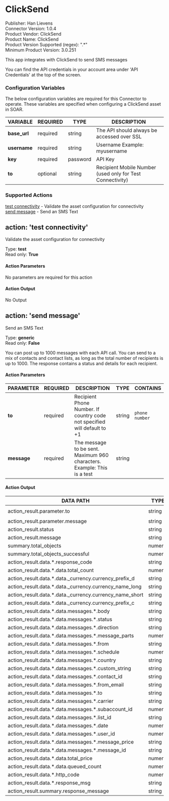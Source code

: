 [comment]: # "Auto-generated SOAR connector documentation"
# ClickSend

Publisher: Han Lievens  
Connector Version: 1\.0\.4  
Product Vendor: ClickSend  
Product Name: ClickSend  
Product Version Supported (regex): "\.\*"  
Minimum Product Version: 3\.0\.251  

This app integrates with ClickSend to send SMS messages


You can find the API credentials in your account area under 'API Credentials' at the top of the
screen.


### Configuration Variables
The below configuration variables are required for this Connector to operate.  These variables are specified when configuring a ClickSend asset in SOAR.

VARIABLE | REQUIRED | TYPE | DESCRIPTION
-------- | -------- | ---- | -----------
**base\_url** |  required  | string | The API should always be accessed over SSL
**username** |  required  | string | Username Example\: myusername
**key** |  required  | password | API Key
**to** |  optional  | string | Recipient Mobile Number \(used only for Test Connectivity\)

### Supported Actions  
[test connectivity](#action-test-connectivity) - Validate the asset configuration for connectivity  
[send message](#action-send-message) - Send an SMS Text  

## action: 'test connectivity'
Validate the asset configuration for connectivity

Type: **test**  
Read only: **True**

#### Action Parameters
No parameters are required for this action

#### Action Output
No Output  

## action: 'send message'
Send an SMS Text

Type: **generic**  
Read only: **False**

You can post up to 1000 messages with each API call\. You can send to a mix of contacts and contact lists, as long as the total number of recipients is up to 1000\. The response contains a status and details for each recipient\.

#### Action Parameters
PARAMETER | REQUIRED | DESCRIPTION | TYPE | CONTAINS
--------- | -------- | ----------- | ---- | --------
**to** |  required  | Recipient Phone Number\. If country code not specified will default to \+1 | string |  `phone number` 
**message** |  required  | The message to be sent\. Maximum 960 characters\. Example\: This is a test | string | 

#### Action Output
DATA PATH | TYPE | CONTAINS
--------- | ---- | --------
action\_result\.parameter\.to | string |  `phone number` 
action\_result\.parameter\.message | string | 
action\_result\.status | string | 
action\_result\.message | string | 
summary\.total\_objects | numeric | 
summary\.total\_objects\_successful | numeric | 
action\_result\.data\.\*\.response\_code | string | 
action\_result\.data\.\*\.data\.total\_count | numeric | 
action\_result\.data\.\*\.data\.\_currency\.currency\_prefix\_d | string | 
action\_result\.data\.\*\.data\.\_currency\.currency\_name\_long | string | 
action\_result\.data\.\*\.data\.\_currency\.currency\_name\_short | string | 
action\_result\.data\.\*\.data\.\_currency\.currency\_prefix\_c | string | 
action\_result\.data\.\*\.data\.messages\.\*\.body | string | 
action\_result\.data\.\*\.data\.messages\.\*\.status | string | 
action\_result\.data\.\*\.data\.messages\.\*\.direction | string | 
action\_result\.data\.\*\.data\.messages\.\*\.message\_parts | numeric | 
action\_result\.data\.\*\.data\.messages\.\*\.from | string | 
action\_result\.data\.\*\.data\.messages\.\*\.schedule | numeric | 
action\_result\.data\.\*\.data\.messages\.\*\.country | string | 
action\_result\.data\.\*\.data\.messages\.\*\.custom\_string | string | 
action\_result\.data\.\*\.data\.messages\.\*\.contact\_id | string | 
action\_result\.data\.\*\.data\.messages\.\*\.from\_email | string | 
action\_result\.data\.\*\.data\.messages\.\*\.to | string | 
action\_result\.data\.\*\.data\.messages\.\*\.carrier | string | 
action\_result\.data\.\*\.data\.messages\.\*\.subaccount\_id | numeric | 
action\_result\.data\.\*\.data\.messages\.\*\.list\_id | string | 
action\_result\.data\.\*\.data\.messages\.\*\.date | numeric | 
action\_result\.data\.\*\.data\.messages\.\*\.user\_id | numeric | 
action\_result\.data\.\*\.data\.messages\.\*\.message\_price | string | 
action\_result\.data\.\*\.data\.messages\.\*\.message\_id | string | 
action\_result\.data\.\*\.data\.total\_price | numeric | 
action\_result\.data\.\*\.data\.queued\_count | numeric | 
action\_result\.data\.\*\.http\_code | numeric | 
action\_result\.data\.\*\.response\_msg | string | 
action\_result\.summary\.response\_message | string | 